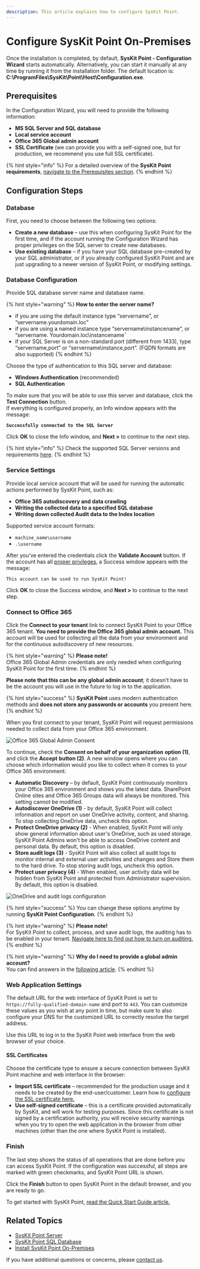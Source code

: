 ```yaml
---
description: This article explains how to configure SysKit Point.
---
```


# Configure SysKit Point On-Premises

Once the installation is completed, by default, **SysKit Point - Configuration Wizard** starts automatically. Alternatively, you can start it manually at any time by running it from the installation folder. The default location is: **C:\ProgramFiles\SysKit\Point\Host\Configuration.exe**.

## Prerequisites

In the Configuration Wizard, you will need to provide the following information:

* **MS SQL Server and SQL database**
* **Local service account**
* **Office 365 Global admin account**
* **SSL Certificate** \(we can provide you with a self-signed one, but for production, we recommend you use full SSL certificate\).

{% hint style="info" %}
For a detailed overview of the **SysKit Point requirements**, [navigate to the Prerequisites section](prerequisites/).
{% endhint %}

## Configuration Steps

### Database

First, you need to choose between the following two options:

* **Create a new database** – use this when configuring SysKit Point for the first time, and if the account running the Configuration Wizard has proper privileges on the SQL server to create new databases. 
* **Use existing database** – if you have your SQL database pre-created by your SQL administrator, or if you already configured SysKit Point and are just upgrading to a newer version of SysKit Point, or modifying settings. 

### Database Configuration

Provide SQL database server name and database name.

{% hint style="warning" %}
**How to enter the server name?**

* if you are using the default instance type “servername”, or “servername.yourdomain.loc” 
* if you are using a named instance type “servername\instancename”, or “servername. Yourdomain.loc\instancenameˇ  
* if your SQL Server is on a non-standard port \(different from 1433\), type “servername,port” or “servername\instance,port”. \(FQDN formats are also supported\) 
{% endhint %}

Choose the type of authentication to this SQL server and database:

* **Windows Authentication** \(recommended\)  
* **SQL Authentication** 

To make sure that you will be able to use this server and database, click the **Test Connection** button.  
If everything is configured properly, an Info window appears with the message:

**`Successfully connected to the SQL Server`**

Click **OK** to close the Info window, and **Next &gt;** to continue to the next step.

{% hint style="info" %}
Check the supported SQL Server versions and requirements [here](prerequisites/syskit-point-database.md).
{% endhint %}

### Service Settings

Provide local service account that will be used for running the automatic actions performed by SysKit Point, such as:

* **Office 365 autodiscovery and data crawling** 
* **Writing the collected data to a specified SQL database**  
* **Writing down collected Audit data to the Index location** 

Supported service account formats:

* `machine_name\username`
* `.\username`

After you've entered the credentials click the **Validate Account** button. If the account has all [proper privileges](prerequisites/syskit-point-server.md#service-account), a Success window appears with the message:

`This account can be used to run SysKit Point!`

Click **OK** to close the Success window, and **Next &gt;** to continue to the next step.

### Connect to Office 365

Click the **Connect to your tenant** link to connect SysKit Point to your Office 365 tenant. **You need to provide the Office 365 global admin account.** This account will be used for collecting all the data from your environment and for the continuous autodiscovery of new resources.

{% hint style="warning" %}
**Please note!**  
Office 365 Global Admin credentials are only needed when configuring SysKit Point for the first time.
{% endhint %}

**Please note that this can be any global admin account**; it doesn’t have to be the account you will use in the future to log in to the application.

{% hint style="success" %}
**SysKit Point** uses modern authentication methods and **does not store any passwords or accounts** you present here.
{% endhint %}

When you first connect to your tenant, SysKit Point will request permissions needed to collect data from your Office 365 environment.

![Office 365 Global Admin Consent](../../.gitbook/assets/permission_requirements_global_administrator_consent-3.png)

To continue, check the **Consent on behalf of your organization** **option \(1\)**, and click the **Accept** **button \(2\)**. A new window opens where you can choose which information would you like to collect when it comes to your Office 365 environment:

* **Automatic Discovery** – by default, SysKit Point continuously monitors your Office 365 environment and shows you the latest data. SharePoint Online sites and Office 365 Groups data will always be monitored. This setting cannot be modified.
* **Autodiscover OneDrive (1)** - by default, SysKit Point will collect information and report on user OneDrive activity, content, and sharing. To stop collecting OneDrive data, uncheck this option.
* **Protect OneDrive privacy (2)** - When enabled, SysKit Point will only show general information about user's OneDrive, such as used storage. SysKit Point Admins won't be able to access OneDrive content and personal data. By default, this option is disabled.
* **Store audit logs (3)** - SysKit Point will also collect all audit logs to monitor internal and external user activities and changes and Store them to the hard drive. To stop storing audit logs, uncheck this option.
* **Protect user privacy (4)** - When enabled, user activity data will be hidden from SysKit Point and protected from Administrator supervision. By default, this option is disabled.

![OneDrive and audit logs configuration](../../.gitbook/assets/configure-syskit-point_od-audit-configuration.png)

{% hint style="success" %}
You can change these options anytime by running **SysKit Point Configuration**.
{% endhint %}

{% hint style="warning" %}
**Please note!**  
For SysKit Point to collect, process, and save audit logs, the auditing has to be enabled in your tenant. [Navigate here to find out how to turn on auditing.](../../faq/turn-on-auditing.md)
{% endhint %}

{% hint style="warning" %}
**Why do I need to provide a global admin account?**  
You can find answers in the [following article](../../requirements/permission-requirements.md#office-365).
{% endhint %}

### Web Application Settings

The default URL for the web interface of SysKit Point is set to `https://fully-qualified-domain-name` and port to `443`. You can customize these values as you wish at any point in time, but make sure to also configure your DNS for the customized URL to correctly resolve the target address.

Use this URL to log in to the SysKit Point web interface from the web browser of your choice.

#### SSL Certificates

Choose the certificate type to ensure a secure connection between SysKit Point machine and web interface in the browser:

* **Import SSL certificate** – recommended for the production usage and it needs to be created by the end-user/customer. Learn how to [configure the SSL certificate here.](../../common-tasks/configure-ssl-certificate.md)
* **Use self-signed certificate** – this is a certificate provided automatically by SysKit, and will work for testing purposes. Since this certificate is not signed by a certification authority, you will receive security warnings when you try to open the web application in the browser from other machines \(other than the one where SysKit Point is installed\). 

### Finish

The last step shows the status of all operations that are done before you can access SysKit Point. If the configuration was successful, all steps are marked with green checkmarks, and SysKit Point URL is shown.

Click the **Finish** button to open SysKit Point in the default browser, and you are ready to go.

To get started with SysKit Point, [read the Quick Start Guide article.](../../how-to/syskit-point-quick-start-guide.md)

## Related Topics

* [SysKit Point Server](prerequisites/syskit-point-server.md)
* [SysKit Point SQL Database](prerequisites/syskit-point-database.md)
* [Install SysKit Point On-Premises](install-syskit-point-on-premises.md)

If you have additional questions or concerns, please [contact us](https://www.syskit.com/contact-us/).